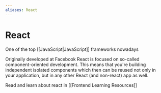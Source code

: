 ```yaml
---
aliases: React
---
```

# React
One of the top [[JavaScript|JavaScript]] frameworks nowadays

Originally developed at Facebook React is focused on so-called component-oriented development. This means that you're building independent isolated components which then can be reused not only in your application, but in any other React (and non-react) app as well.

Read and learn about react in [[Frontend Learning Resources]]